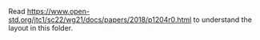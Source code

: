 Read https://www.open-std.org/jtc1/sc22/wg21/docs/papers/2018/p1204r0.html to
understand the layout in this folder.
